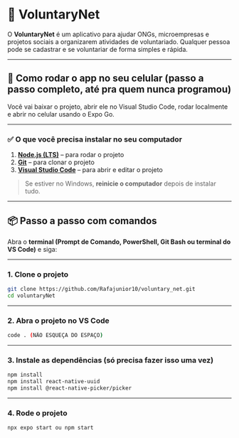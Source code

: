 # 📱 VoluntaryNet

O **VoluntaryNet** é um aplicativo para ajudar ONGs, microempresas e projetos sociais a organizarem atividades de voluntariado. Qualquer pessoa pode se cadastrar e se voluntariar de forma simples e rápida.

---

## 🚀 Como rodar o app no seu celular (passo a passo completo, até pra quem nunca programou)

Você vai baixar o projeto, abrir ele no Visual Studio Code, rodar localmente e abrir no celular usando o Expo Go.

---

### ✅ O que você precisa instalar no seu computador

1. **[Node.js (LTS)](https://nodejs.org/)** – para rodar o projeto
2. **[Git](https://git-scm.com/downloads)** – para clonar o projeto
3. **[Visual Studio Code](https://code.visualstudio.com/)** – para abrir e editar o projeto

> Se estiver no Windows, **reinicie o computador** depois de instalar tudo.

---

## 📦 Passo a passo com comandos

Abra o **terminal (Prompt de Comando, PowerShell, Git Bash ou terminal do VS Code)** e siga:

---

### 1. Clone o projeto

```bash
git clone https://github.com/Rafajunior10/voluntary_net.git
cd voluntaryNet
```

---
### 2. Abra o projeto no VS Code

```bash
code . (NÃO ESQUEÇA DO ESPAÇO)
```

---
### 3. Instale as dependências (só precisa fazer isso uma vez)

```bash
npm install
npm install react-native-uuid
npm install @react-native-picker/picker
```

---
### 4. Rode o projeto

```bash
npx expo start ou npm start
```
